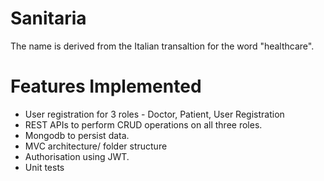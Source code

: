 <h1>Sanitaria</h1>
<p>The name is derived from the Italian transaltion for the word "healthcare".</p>

<h1> Features Implemented </h1>
<ul>
<li>User registration for 3 roles - Doctor, Patient, User Registration</li>
<li>REST APIs to perform CRUD operations on all three roles.</li>
<li>Mongodb to persist data.</li>
<li>MVC architecture/ folder structure</li>
<li>Authorisation using JWT.</li>
<li>Unit tests</li>
</ui>